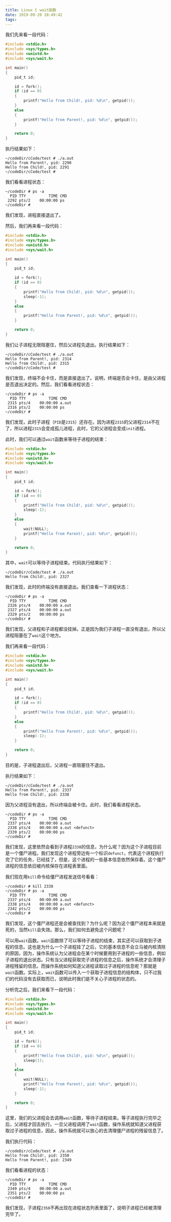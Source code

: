 ```yaml
---
title: Linux C wait函数
date: 2019-09-20 10:49:42
tags:
---
```


我们先来看一段代码：

```c
#include <stdio.h>
#include <sys/types.h>
#include <unistd.h>
#include <sys/wait.h>

int main()
{
    pid_t id;

    id = fork();
    if (id == 0)
    {
        printf("Hello from Child!, pid: %d\n", getpid());
    }
    else
    {
        printf("Hello from Parent!, pid: %d\n", getpid());
    }

    return 0;
}
```

执行结果如下：

```shell
~/codeDir/cCode/test # ./a.out
Hello from Parent!, pid: 2290
Hello from Child!, pid: 2291
~/codeDir/cCode/test #
```

我们看看进程状态：

```shell
~/codeDir # ps -a
  PID TTY          TIME CMD
 2292 pts/2    00:00:00 ps
~/codeDir #
```

我们发现，进程直接退出了。

然后，我们再来看一段代码：

```c
#include <stdio.h>
#include <sys/types.h>
#include <unistd.h>
#include <sys/wait.h>

int main()
{
    pid_t id;

    id = fork();
    if (id == 0)
    {
        printf("Hello from Child!, pid: %d\n", getpid());
        sleep(-1);
    }
    else
    {
        printf("Hello from Parent!, pid: %d\n", getpid());
    }

    return 0;
}
```

我们让子进程无限阻塞住，然后父进程先退出。执行结果如下：

```shell
~/codeDir/cCode/test # ./a.out
Hello from Parent!, pid: 2314
Hello from Child!, pid: 2315
~/codeDir/cCode/test #
```

我们发现，终端不会卡住，而是直接退出了。说明，终端是否会卡住，是由父进程是否退出决定的。然后，我们看看进程状态：

```shell
~/codeDir # ps -a
  PID TTY          TIME CMD
 2315 pts/4    00:00:00 a.out
 2316 pts/2    00:00:00 ps
~/codeDir #
```

我们发现，此时子进程（`PID`是`2315`）还存在。因为进程`2315`的父进程`2314`不在了，所以进程`2315`会变成孤儿进程，此时，它的父进程会变成`init`进程。

此时，我们可以通过`wait`函数来等待子进程的结束：

```c
#include <stdio.h>
#include <sys/types.h>
#include <unistd.h>
#include <sys/wait.h>

int main()
{
    pid_t id;

    id = fork();
    if (id == 0)
    {
        printf("Hello from Child!, pid: %d\n", getpid());
        sleep(-1);
    }
    else
    {
        wait(NULL);
        printf("Hello from Parent!, pid: %d\n", getpid());
    }

    return 0;
}
```

其中，`wait`可以等待子进程结束。代码执行结果如下：

```shell
~/codeDir/cCode/test # ./a.out
Hello from Child!, pid: 2327

```

我们发现，此时的终端没有直接退出。我们查看一下进程状态：

```shell
~/codeDir # ps -a
  PID TTY          TIME CMD
 2326 pts/4    00:00:00 a.out
 2327 pts/4    00:00:00 a.out
 2329 pts/2    00:00:00 ps
~/codeDir #
```

我们发现，父进程和子进程都没挂掉。正是因为我们子进程一直没有退出，所以父进程阻塞在了`wait`这个地方。

我们再来看一段代码：

```c
#include <stdio.h>
#include <sys/types.h>
#include <unistd.h>
#include <sys/wait.h>

int main()
{
    pid_t id;

    id = fork();
    if (id == 0)
    {
        printf("Hello from Child!, pid: %d\n", getpid());
    }
    else
    {
        printf("Hello from Parent!, pid: %d\n", getpid());
        sleep(-1);
    }

    return 0;
}
```

目的是，子进程退出后，父进程一直阻塞住不退出。

执行结果如下：

```shell
~/codeDir/cCode/test # ./a.out
Hello from Parent!, pid: 2337
Hello from Child!, pid: 2338

```

因为父进程没有退出，所以终端会被卡住。此时，我们看看进程状态。

```shell
~/codeDir # ps -a
  PID TTY          TIME CMD
 2337 pts/4    00:00:00 a.out
 2338 pts/4    00:00:00 a.out <defunct>
 2339 pts/2    00:00:00 ps
~/codeDir #
```

我们发现，这里依然会看到子进程`2338`的信息，为什么呢？因为这个子进程目前是一个僵尸进程。我们发现这个进程旁边有一个标识`defunct`，代表这个进程执行完了它的任务，已经挂了，但是，这个进程的一些基本信息依然保存着。这个僵尸进程的信息依旧被内核保存在进程表里面。

我们现在用`kill`命令给僵尸进程发送信号看看：

```shell
~/codeDir # kill 2338
~/codeDir # ps -a
  PID TTY          TIME CMD
 2337 pts/4    00:00:00 a.out
 2338 pts/4    00:00:00 a.out <defunct>
 2342 pts/2    00:00:00 ps
~/codeDir #
```

我们发现，这个僵尸进程还是会被查找到？为什么呢？因为这个僵尸进程本来就是死的，当然`kill`会失效。那么，我们如何去避免这个问题呢？

可以用`wait`函数。`wait`函数除了可以等待子进程的结束，其实还可以获取到子进程的信息。这也是为什么一个子进程挂了之后，它的基本信息不会立马被内核清除的原因，因为，操作系统认为父进程会在某个时候要用到子进程的一些信息，例如子进程的退出状态。只有当父进程获取完子进程的信息之后，操作系统才会清理子进程残留的信息。而操作系统如何知道父进程读取过子进程的信息呢？那就是`wait`函数。实际上，`wait`函数可以传入一个获取子进程信息的结构体，只不过我们的代码没有去获取而已，说明此时我们是不关心子进程的状态的。

分析完之后，我们来看下一段代码：

```c
#include <stdio.h>
#include <sys/types.h>
#include <unistd.h>
#include <sys/wait.h>

int main()
{
    pid_t id;

    id = fork();
    if (id == 0)
    {
        printf("Hello from Child!, pid: %d\n", getpid());
        sleep(1);
    }
    else
    {
        wait(NULL);
        printf("Hello from Parent!, pid: %d\n", getpid());
        sleep(-1);
    }

    return 0;
}
```

这里，我们的父进程会去调用`wait`函数，等待子进程结束。等子进程执行完毕之后，父进程才回去执行。一旦父进程调用了`wait`函数，操作系统就知道父进程获取过子进程的信息，因此，操作系统就可以放心的去清理僵尸进程的残留信息了。

我们执行代码：

```shell
~/codeDir/cCode/test # ./a.out
Hello from Child!, pid: 2350
Hello from Parent!, pid: 2349

```

我们看看进程的状态：

```shell
~/codeDir # ps -a
  PID TTY          TIME CMD
 2349 pts/4    00:00:00 a.out
 2351 pts/2    00:00:00 ps
~/codeDir #
```

我们发现，子进程`2350`不再出现在进程状态列表里面了，说明子进程已经被清理完毕了。
